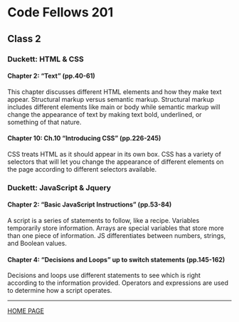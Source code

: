 # Code Fellows 201

## Class 2

### Duckett: HTML & CSS

#### Chapter 2: “Text” (pp.40-61)

This chapter discusses different HTML elements and how they make text appear. Structural markup versus semantic markup. Structural markup includes different elements like main or body while semantic markup will change the appearance of text by making text bold, underlined, or something of that nature.

#### Chapter 10: Ch.10 “Introducing CSS” (pp.226-245)

CSS treats HTML as it should appear in its own box. CSS has a variety of selectors that will let you change the appearance of different elements on the page according to different selectors available.

### Duckett: JavaScript & Jquery

#### Chapter 2: “Basic JavaScript Instructions” (pp.53-84)

A script is a series of statements to follow, like a recipe. Variables temporarily store information. Arrays are special variables that store more than one piece of information. JS differentiates between numbers, strings, and Boolean values.

#### Chapter 4: “Decisions and Loops” up to switch statements (pp.145-162)

Decisions and loops use different statements to see which is right according to the information provided. Operators and expressions are used to determine how a script operates.

---

[HOME PAGE](https://getullrichordietrying.github.io/reading-notes/)

